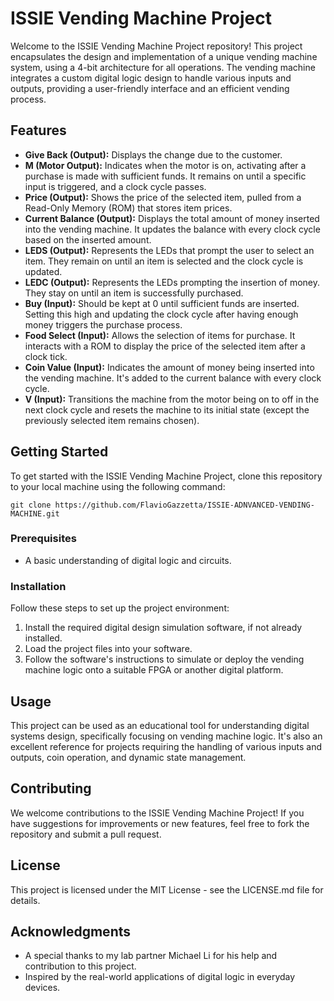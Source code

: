 
# ISSIE Vending Machine Project

Welcome to the ISSIE Vending Machine Project repository! This project encapsulates the design and implementation of a unique vending machine system, using a 4-bit architecture for all operations. The vending machine integrates a custom digital logic design to handle various inputs and outputs, providing a user-friendly interface and an efficient vending process.

## Features

- **Give Back (Output):** Displays the change due to the customer.
- **M (Motor Output):** Indicates when the motor is on, activating after a purchase is made with sufficient funds. It remains on until a specific input is triggered, and a clock cycle passes.
- **Price (Output):** Shows the price of the selected item, pulled from a Read-Only Memory (ROM) that stores item prices.
- **Current Balance (Output):** Displays the total amount of money inserted into the vending machine. It updates the balance with every clock cycle based on the inserted amount.
- **LEDS (Output):** Represents the LEDs that prompt the user to select an item. They remain on until an item is selected and the clock cycle is updated.
- **LEDC (Output):** Represents the LEDs prompting the insertion of money. They stay on until an item is successfully purchased.
- **Buy (Input):** Should be kept at 0 until sufficient funds are inserted. Setting this high and updating the clock cycle after having enough money triggers the purchase process.
- **Food Select (Input):** Allows the selection of items for purchase. It interacts with a ROM to display the price of the selected item after a clock tick.
- **Coin Value (Input):** Indicates the amount of money being inserted into the vending machine. It's added to the current balance with every clock cycle.
- **V (Input):** Transitions the machine from the motor being on to off in the next clock cycle and resets the machine to its initial state (except the previously selected item remains chosen).

## Getting Started

To get started with the ISSIE Vending Machine Project, clone this repository to your local machine using the following command:

```
git clone https://github.com/FlavioGazzetta/ISSIE-ADNVANCED-VENDING-MACHINE.git
```

### Prerequisites

- A basic understanding of digital logic and circuits.

### Installation

Follow these steps to set up the project environment:

1. Install the required digital design simulation software, if not already installed.
2. Load the project files into your software.
3. Follow the software's instructions to simulate or deploy the vending machine logic onto a suitable FPGA or another digital platform.

## Usage

This project can be used as an educational tool for understanding digital systems design, specifically focusing on vending machine logic. It's also an excellent reference for projects requiring the handling of various inputs and outputs, coin operation, and dynamic state management.

## Contributing

We welcome contributions to the ISSIE Vending Machine Project! If you have suggestions for improvements or new features, feel free to fork the repository and submit a pull request.

## License

This project is licensed under the MIT License - see the LICENSE.md file for details.

## Acknowledgments

- A special thanks to my lab partner Michael Li for his help and contribution to this project.
- Inspired by the real-world applications of digital logic in everyday devices.
